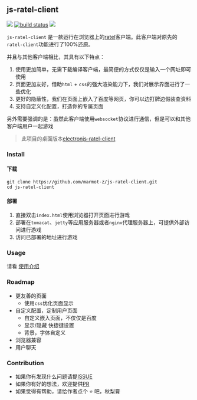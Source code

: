 ## js-ratel-client

[![](https://img.shields.io/badge/license-Apache-blue)]() [![build status](https://img.shields.io/badge/build-passing-brightgreen)]() [![](https://img.shields.io/badge/javascript-%3E%3D%20ES6-brightgreen)]()

`js-ratel-client` 是一款运行在浏览器上的[ratel](https://github.com/ainilili/ratel)客户端。此客户端对原先的`ratel-client`功能进行了100%还原。

并且与其他客户端相比，其具有以下特点：

1. 使用更加简单，无需下载编译客户端，最简便的方式仅仅是输入一个网址即可使用
2. 页面更加友好，借助`html` + `css`的强大渲染能力下，我们对展示界面进行了一些优化
3. 更好的隐蔽性，我们在页面上嵌入了百度等网页，你可以边打牌边假装查资料
4. 支持自定义化配置，打造你的专属页面

另外需要强调的是：虽然此客户端使用`websocket`协议进行通信，但是可以和其他客户端用户一起游戏

> 此项目的桌面版本[electronjs-ratel-client](https://github.com/marmot-z/electronjs-ratel-client.git)


### Install

#### 下载

```shell
git clone https://github.com/marmot-z/js-ratel-client.git
cd js-ratel-client
```

#### 部署

1. 直接双击`index.html`使用浏览器打开页面进行游戏
2. 部署在`tomacat`、`jetty`等应用服务器或者`nginx`代理服务器上，可提供外部访问进行游戏
3. 访问已部署的地址进行游戏


### Usage

请看 [使用介绍](./usage.md)

### Roadmap

- 更友善的页面
  - 使用`css`优化页面显示
- 自定义配置，定制用户页面
  - 自定义嵌入页面，不仅仅是百度
  - 显示/隐藏 快捷键设置
  - 背景，字体自定义
- 浏览器兼容
- 用户聊天


### Contribution

- 如果你有发现什么问题请提[ISSUE](https://github.com/marmot-z/js-ratel-client/issues)
- 如果你有好的想法，欢迎提供[PR](https://github.com/marmot-z/js-ratel-client/pulls)
- 如果觉得有帮助，请给作者点个 :star: 吧，秋梨膏
